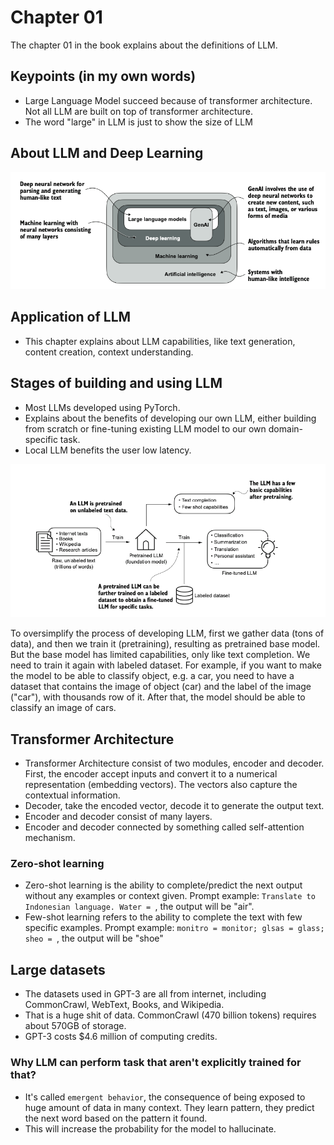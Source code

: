 # Chapter 01

The chapter 01 in the book explains about the definitions of LLM.

## Keypoints (in my own words)

- Large Language Model succeed because of transformer architecture. Not all LLM are built on top of transformer architecture.
- The word "large" in LLM is just to show the size of LLM

## About LLM and Deep Learning

![superset](images/superset.png)

## Application of LLM

- This chapter explains about LLM capabilities, like text generation, content creation, context understanding.

## Stages of building and using LLM

- Most LLMs developed using PyTorch.
- Explains about the benefits of developing our own LLM, either building from scratch or fine-tuning existing LLM model to our own domain-specific task.
- Local LLM benefits the user low latency.

![process](images/process.png)

To oversimplify the process of developing LLM, first we gather data (tons of data), and then we train it (pretraining), resulting as pretrained base model. But the base model has limited capabilities, only like text completion. We need to train it again with labeled dataset. For example, if you want to make the model to be able to classify object, e.g. a car, you need to have a dataset that contains the image of object (car) and the label of the image ("car"), with thousands row of it. After that, the model should be able to classify an image of cars.


## Transformer Architecture

- Transformer Architecture consist of two modules, encoder and decoder. First, the encoder accept inputs and convert it to a numerical representation (embedding vectors). The vectors also capture the contextual information. 
- Decoder, take the encoded vector, decode it to generate the output text.
- Encoder and decoder consist of many layers.
- Encoder and decoder connected by something called self-attention mechanism.


### Zero-shot learning

- Zero-shot learning is the ability to complete/predict the next output without any examples or context given. Prompt example: `Translate to Indonesian language. Water = `, the output will be "air".
- Few-shot learning refers to the ability to complete the text with few specific examples. Prompt example: `monitro = monitor; glsas = glass; sheo = `, the output will be "shoe"

## Large datasets

- The datasets used in GPT-3 are all from internet, including CommonCrawl, WebText, Books, and Wikipedia.
- That is a huge shit of data. CommonCrawl (470 billion tokens) requires about 570GB of storage.
- GPT-3 costs $4.6 million of computing credits.

### Why LLM can perform task that aren't explicitly trained for that?

- It's called `emergent behavior`, the consequence of being exposed to huge amount of data in many context. They learn pattern, they predict the next word based on the pattern it found. 
- This will increase the probability for the model to hallucinate.
